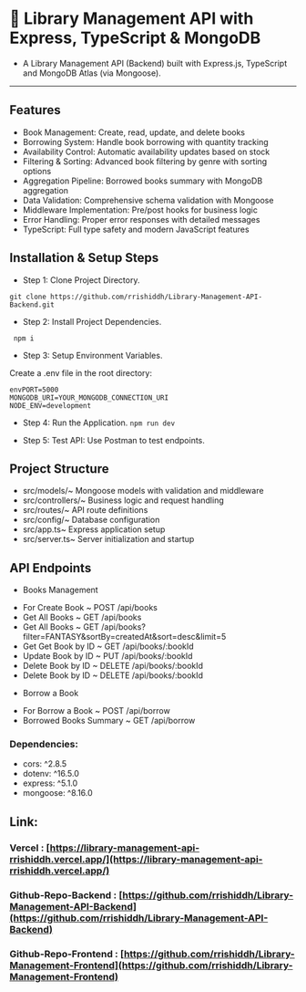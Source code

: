 # 📖 Library Management API with Express, TypeScript & MongoDB

- A Library Management API (Backend) built with Express.js, TypeScript and MongoDB Atlas (via Mongoose).

* * *

## Features

* Book Management: Create, read, update, and delete books
* Borrowing System: Handle book borrowing with quantity tracking
* Availability Control: Automatic availability updates based on stock
* Filtering & Sorting: Advanced book filtering by genre with sorting options
* Aggregation Pipeline: Borrowed books summary with MongoDB aggregation
* Data Validation: Comprehensive schema validation with Mongoose
* Middleware Implementation: Pre/post hooks for business logic
* Error Handling: Proper error responses with detailed messages
* TypeScript: Full type safety and modern JavaScript features

## Installation & Setup Steps

- Step 1: Clone Project Directory.
 
`git clone https://github.com/rrishiddh/Library-Management-API-Backend.git`

- Step 2: Install Project Dependencies.

` npm i`

- Step 3: Setup Environment Variables.

 Create a .env file in the root directory:

``` 
envPORT=5000
MONGODB_URI=YOUR_MONGODB_CONNECTION_URI
NODE_ENV=development
```

- Step 4: Run the Application.
`npm run dev`


- Step 5: Test API: Use Postman to test endpoints.


###

## Project Structure

* src/models/~ Mongoose models with validation and middleware
* src/controllers/~ Business logic and request handling
* src/routes/~ API route definitions
* src/config/~ Database configuration
* src/app.ts~ Express application setup
* src/server.ts~ Server initialization and startup


###

## API Endpoints

* Books Management
- For Create Book ~ POST /api/books
- Get All Books ~ GET /api/books 
- Get All Books ~ GET /api/books?filter=FANTASY&sortBy=createdAt&sort=desc&limit=5
- Get Get Book by ID ~ GET /api/books/:bookId
- Update Book by ID ~ PUT /api/books/:bookId
- Delete Book by ID ~ DELETE /api/books/:bookId
- Delete Book by ID ~ DELETE /api/books/:bookId

* Borrow a Book
- For Borrow a Book ~ POST /api/borrow
- Borrowed Books Summary ~ GET /api/borrow

### Dependencies:
- cors: ^2.8.5
- dotenv: ^16.5.0
- express: ^5.1.0
- mongoose: ^8.16.0

##  Link: 
### Vercel : [https://library-management-api-rrishiddh.vercel.app/](https://library-management-api-rrishiddh.vercel.app/)

###  Github-Repo-Backend : [https://github.com/rrishiddh/Library-Management-API-Backend](https://github.com/rrishiddh/Library-Management-API-Backend)

###  Github-Repo-Frontend : [https://github.com/rrishiddh/Library-Management-Frontend](https://github.com/rrishiddh/Library-Management-Frontend)



